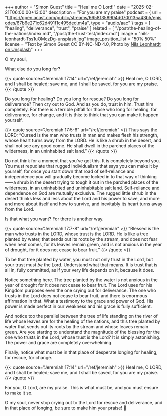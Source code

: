 +++
author = "Simon Guest"
title = "Heal me O Lord!"
date = "2025-02-21T06:00:00+13:00"
description = "For you are my praise"
podcast = { url = "https://open.acast.com/public/streams/66581358904d0700135a43b5/episodes/67b6e271c62d491f1c495ded.m4a", type = "audio/aac" }
tags = [ "healing", "deliverance", "trust", "praise" ]
related = [ "/post/the-healing-of-the-nations/index.md", "/post/the-trust-test/index.md"]
image = "nils-leonhardt-Tss1uOMczDg-unsplash.jpg"
image_position_list = "50% 50%"
license = "Text by Simon Guest CC BY-NC-ND 4.0, Photo by [Nils Leonhardt on Unsplash](https://unsplash.com/photos/green-trees-beside-river-during-daytime-Tss1uOMczDg)"
+++

O my soul,

What else do you long for?

{{< quote source="Jeremiah 17:14" url="/ref/jeremiah" >}}
Heal me, O LORD, and I shall be healed; save me, and I shall be saved, for you are my praise.
{{< /quote >}}

Do you long for healing? Do you long for rescue? Do you long for deliverance? Then cry out to God. And as you do, trust in him. Trust him completely. For there is a terrible pitfall for those who long for healing, for deliverance, for change, and it is this: to think that you can make it happen yourself.

{{< quote source="Jeremiah 17:5-6" url="/ref/jeremiah" >}}
Thus says the LORD: “Cursed is the man who trusts in man and makes flesh his strength, whose heart turns away from the LORD. He is like a shrub in the desert, and shall not see any good come. He shall dwell in the parched places of the wilderness, in an uninhabited salt land.”
{{< /quote >}}

Do not think for a moment that you've got this. It is completely beyond you. You must repudiate that rugged individualism that says you can make it by yourself, for once you start down that road of self-reliance and independence you will gradually become locked in to that way of thinking⸺a shrub in the desert trying to tough it out in the parched places of the wilderness, in an uninhabited and uninhabitable salt land. Self-reliance and dependence on God are mutually exclusive. The rugged little shrub in the desert thinks less and less about the Lord and his power to save, and more and more about itself and how to survive, and inevitably its heart turns away from the Lord.

Is that what you want? For there is another way.

{{< quote source="Jeremiah 17:7-8" url="/ref/jeremiah" >}}
“Blessed is the man who trusts in the LORD, whose trust is the LORD. He is like a tree planted by water, that sends out its roots by the stream, and does not fear when heat comes, for its leaves remain green, and is not anxious in the year of drought, for it does not cease to bear fruit.”
{{< /quote >}}

To be that tree planted by water, you must not only trust in the Lord, but your trust must _be_ the Lord. Understand what that means. It is trust that is all in, fully committed, as if your very life depends on it, because it does.

Notice something here. The tree planted by the water is not anxious in the year of drought for it does not cease to bear fruit. The Lord uses for his Kingdom purposes even the one crying out for deliverance. The one who trusts in the Lord does not cease to bear fruit, and there is enormous affirmation in that. What a testimony to the grace and power of God. His power is made perfect in our weakness and his grace is fully sufficient.

And notice too the parallel between the tree of life standing on the river of life whose leaves are for the healing of the nations, and this tree planted by water that sends out its roots by the stream and whose leaves remain green. Are you starting to understand the magnitude of the blessing for the one who trusts in the Lord, whose trust is the Lord? It is simply astonishing. The power and grace are completely overwhelming.

Finally, notice what must be in that place of desperate longing for healing, for rescue, for change.

{{< quote source="Jeremiah 17:14" url="/ref/jeremiah" >}}
Heal me, O LORD, and I shall be healed; save me, and I shall be saved, for you are my praise.
{{< /quote >}}

For you, O Lord, are my praise. This is what must be, and you must ensure to make it so.

O my soul, never stop crying out to the Lord for rescue and deliverance, and in that place of longing, be sure to make him your praise! 🙏
